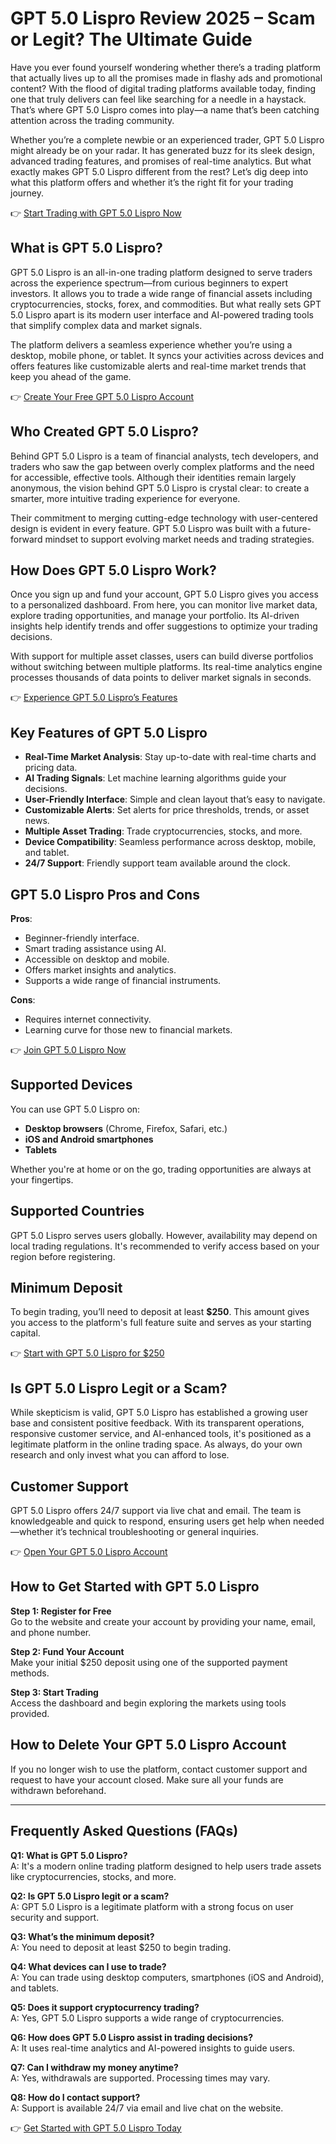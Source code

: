 
# GPT 5.0 Lispro Review 2025 – Scam or Legit? The Ultimate Guide

Have you ever found yourself wondering whether there’s a trading platform that actually lives up to all the promises made in flashy ads and promotional content? With the flood of digital trading platforms available today, finding one that truly delivers can feel like searching for a needle in a haystack. That’s where GPT 5.0 Lispro comes into play—a name that’s been catching attention across the trading community.

Whether you’re a complete newbie or an experienced trader, GPT 5.0 Lispro might already be on your radar. It has generated buzz for its sleek design, advanced trading features, and promises of real-time analytics. But what exactly makes GPT 5.0 Lispro different from the rest? Let’s dig deep into what this platform offers and whether it’s the right fit for your trading journey.

👉 [Start Trading with GPT 5.0 Lispro Now](https://tracking.affiltrack5681.com/aff_c?offer_id=178041&aff_id=9535&source=github)

## What is GPT 5.0 Lispro?

GPT 5.0 Lispro is an all-in-one trading platform designed to serve traders across the experience spectrum—from curious beginners to expert investors. It allows you to trade a wide range of financial assets including cryptocurrencies, stocks, forex, and commodities. But what really sets GPT 5.0 Lispro apart is its modern user interface and AI-powered trading tools that simplify complex data and market signals.

The platform delivers a seamless experience whether you’re using a desktop, mobile phone, or tablet. It syncs your activities across devices and offers features like customizable alerts and real-time market trends that keep you ahead of the game.

👉 [Create Your Free GPT 5.0 Lispro Account](https://tracking.affiltrack5681.com/aff_c?offer_id=178041&aff_id=9535&source=github)

## Who Created GPT 5.0 Lispro?

Behind GPT 5.0 Lispro is a team of financial analysts, tech developers, and traders who saw the gap between overly complex platforms and the need for accessible, effective tools. Although their identities remain largely anonymous, the vision behind GPT 5.0 Lispro is crystal clear: to create a smarter, more intuitive trading experience for everyone.

Their commitment to merging cutting-edge technology with user-centered design is evident in every feature. GPT 5.0 Lispro was built with a future-forward mindset to support evolving market needs and trading strategies.

## How Does GPT 5.0 Lispro Work?

Once you sign up and fund your account, GPT 5.0 Lispro gives you access to a personalized dashboard. From here, you can monitor live market data, explore trading opportunities, and manage your portfolio. Its AI-driven insights help identify trends and offer suggestions to optimize your trading decisions.

With support for multiple asset classes, users can build diverse portfolios without switching between multiple platforms. Its real-time analytics engine processes thousands of data points to deliver market signals in seconds.

👉 [Experience GPT 5.0 Lispro’s Features](https://tracking.affiltrack5681.com/aff_c?offer_id=178041&aff_id=9535&source=github)

## Key Features of GPT 5.0 Lispro

- **Real-Time Market Analysis**: Stay up-to-date with real-time charts and pricing data.
- **AI Trading Signals**: Let machine learning algorithms guide your decisions.
- **User-Friendly Interface**: Simple and clean layout that’s easy to navigate.
- **Customizable Alerts**: Set alerts for price thresholds, trends, or asset news.
- **Multiple Asset Trading**: Trade cryptocurrencies, stocks, and more.
- **Device Compatibility**: Seamless performance across desktop, mobile, and tablet.
- **24/7 Support**: Friendly support team available around the clock.

## GPT 5.0 Lispro Pros and Cons

**Pros**:
- Beginner-friendly interface.
- Smart trading assistance using AI.
- Accessible on desktop and mobile.
- Offers market insights and analytics.
- Supports a wide range of financial instruments.

**Cons**:
- Requires internet connectivity.
- Learning curve for those new to financial markets.

👉 [Join GPT 5.0 Lispro Now](https://tracking.affiltrack5681.com/aff_c?offer_id=178041&aff_id=9535&source=github)

## Supported Devices

You can use GPT 5.0 Lispro on:
- **Desktop browsers** (Chrome, Firefox, Safari, etc.)
- **iOS and Android smartphones**
- **Tablets**

Whether you're at home or on the go, trading opportunities are always at your fingertips.

## Supported Countries

GPT 5.0 Lispro serves users globally. However, availability may depend on local trading regulations. It's recommended to verify access based on your region before registering.

## Minimum Deposit

To begin trading, you’ll need to deposit at least **$250**. This amount gives you access to the platform's full feature suite and serves as your starting capital.

👉 [Start with GPT 5.0 Lispro for $250](https://tracking.affiltrack5681.com/aff_c?offer_id=178041&aff_id=9535&source=github)

## Is GPT 5.0 Lispro Legit or a Scam?

While skepticism is valid, GPT 5.0 Lispro has established a growing user base and consistent positive feedback. With its transparent operations, responsive customer service, and AI-enhanced tools, it's positioned as a legitimate platform in the online trading space. As always, do your own research and only invest what you can afford to lose.

## Customer Support

GPT 5.0 Lispro offers 24/7 support via live chat and email. The team is knowledgeable and quick to respond, ensuring users get help when needed—whether it’s technical troubleshooting or general inquiries.

👉 [Open Your GPT 5.0 Lispro Account](https://tracking.affiltrack5681.com/aff_c?offer_id=178041&aff_id=9535&source=github)

## How to Get Started with GPT 5.0 Lispro

**Step 1: Register for Free**  
Go to the website and create your account by providing your name, email, and phone number.

**Step 2: Fund Your Account**  
Make your initial $250 deposit using one of the supported payment methods.

**Step 3: Start Trading**  
Access the dashboard and begin exploring the markets using tools provided.

## How to Delete Your GPT 5.0 Lispro Account

If you no longer wish to use the platform, contact customer support and request to have your account closed. Make sure all your funds are withdrawn beforehand.

---

## Frequently Asked Questions (FAQs)

**Q1: What is GPT 5.0 Lispro?**  
A: It's a modern online trading platform designed to help users trade assets like cryptocurrencies, stocks, and more.

**Q2: Is GPT 5.0 Lispro legit or a scam?**  
A: GPT 5.0 Lispro is a legitimate platform with a strong focus on user security and support.

**Q3: What’s the minimum deposit?**  
A: You need to deposit at least $250 to begin trading.

**Q4: What devices can I use to trade?**  
A: You can trade using desktop computers, smartphones (iOS and Android), and tablets.

**Q5: Does it support cryptocurrency trading?**  
A: Yes, GPT 5.0 Lispro supports a wide range of cryptocurrencies.

**Q6: How does GPT 5.0 Lispro assist in trading decisions?**  
A: It uses real-time analytics and AI-powered insights to guide users.

**Q7: Can I withdraw my money anytime?**  
A: Yes, withdrawals are supported. Processing times may vary.

**Q8: How do I contact support?**  
A: Support is available 24/7 via email and live chat on the website.

👉 [Get Started with GPT 5.0 Lispro Today](https://tracking.affiltrack5681.com/aff_c?offer_id=178041&aff_id=9535&source=github)
